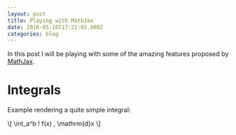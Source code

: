 ```yaml
---
layout: post
title: Playing with MathJax
date: 2016-05-16T17:22:01.000Z
categories: blog
---
```


In this post I will be playing with some of the amazing features proposed by [MathJax][mathjax-site].

# Integrals

Example rendering a quite simple integral:

\\[ \int_a^b \! f(x) \, \mathrm{d}x \\]

[mathjax-site]: https://www.mathjax.org/
